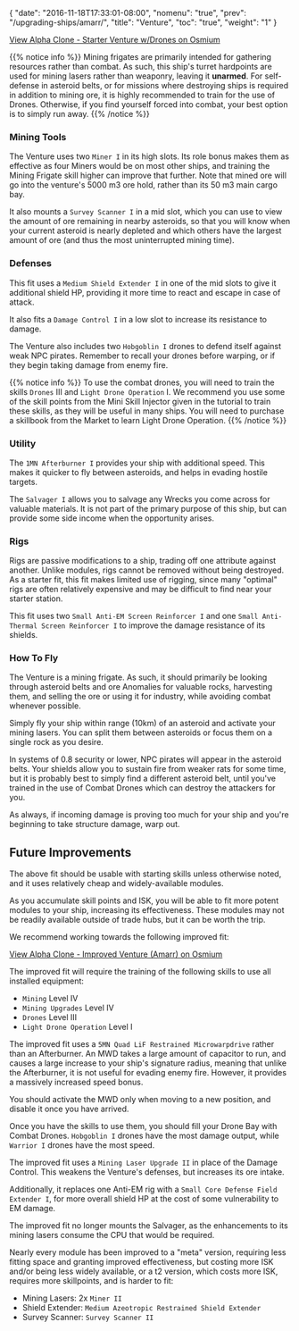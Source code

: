 {
  "date": "2016-11-18T17:33:01-08:00",
  "nomenu": "true",
  "prev": "/upgrading-ships/amarr/",
  "title": "Venture",
  "toc": "true",
  "weight": "1"
}

<object type="image/svg+xml" data="https://o.smium.org/api/convert/119454/svg/119454-alpha-clone---starter-venture-wdrones.svg?privatetoken=8529239342533574656"><a href="https://o.smium.org/loadout/private/119454/8529239342533574656">View Alpha Clone - Starter Venture w/Drones on Osmium</a></object>

{{% notice info %}}
Mining frigates are primarily intended for gathering resources rather than combat.
As such, this ship's turret hardpoints are used for mining lasers rather than weaponry,
leaving it **unarmed**.
For self-defense in asteroid belts, 
or for missions where destroying ships is required in addition to mining ore,
it is highly recommended to train for the use of Drones.
Otherwise, if you find yourself forced into combat, your best option is to simply run away.
{{% /notice %}}

### Mining Tools

The Venture uses two `Miner I` in its high slots.
Its role bonus makes them as effective as four Miners would be on most other ships,
and training the Mining Frigate skill higher can improve that further.  Note that mined ore
will go into the venture's 5000 m3 ore hold, rather than its 50 m3 main cargo bay.

It also mounts a `Survey Scanner I` in a mid slot,
which you can use to view the amount of ore remaining in nearby asteroids,
so that you will know when your current asteroid is nearly depleted
and which others have the largest amount of ore (and thus the most uninterrupted mining time).

### Defenses

This fit uses a `Medium Shield Extender I` in one of the mid slots to give it additional shield HP,
providing it more time to react and escape in case of attack.

It also fits a `Damage Control I` in a low slot to increase its resistance to damage.

The Venture also includes two `Hobgoblin I` drones to defend itself against weak NPC pirates.
Remember to recall your drones before warping, or if they begin taking damage from enemy fire.

{{% notice info %}}
To use the combat drones, you will need to train the skills `Drones` III and `Light Drone Operation` I.
We recommend you use some of the skill points from the Mini Skill Injector
given in the tutorial to train these skills, as they will be useful in many ships.
You will need to purchase a skillbook from the Market to learn Light Drone Operation.
{{% /notice %}}

### Utility

The `1MN Afterburner I` provides your ship with additional speed. This makes it quicker to
fly between asteroids, and helps in evading hostile targets.

The `Salvager I` allows you to salvage any Wrecks you come across for valuable materials.
It is not part of the primary purpose of this ship, but can provide some side income
when the opportunity arises.

### Rigs

Rigs are passive modifications to a ship, trading off one attribute against another.
Unlike modules, rigs cannot be removed without being destroyed. 
As a starter fit, this fit makes limited use of rigging, since many "optimal" rigs
are often relatively expensive and may be difficult to find near your starter station.

This fit uses two `Small Anti-EM Screen Reinforcer I` and one `Small Anti-Thermal Screen Reinforcer I`
to improve the damage resistance of its shields.

### How To Fly

The Venture is a mining frigate.  As such, it should primarily be looking
through asteroid belts and ore Anomalies for valuable rocks, harvesting them,
and selling the ore or using it for industry, while avoiding combat whenever possible.

Simply fly your ship within range (10km) of an asteroid and activate your mining lasers.
You can split them between asteroids or focus them on a single rock as you desire.

In systems of 0.8 security or lower, NPC pirates will appear in the asteroid belts.
Your shields allow you to sustain fire from weaker rats for some time, but it is probably
best to simply find a different asteroid belt, until you've trained in the use of Combat Drones
which can destroy the attackers for you.

As always, if incoming damage is proving too much for your ship
and you're beginning to take structure damage, warp out.

## Future Improvements

The above fit should be usable with starting skills unless otherwise noted,
and it uses relatively cheap and widely-available modules.  

As you accumulate skill points and ISK, you will be able to fit more potent
modules to your ship, increasing its effectiveness.  These modules may not be
readily available outside of trade hubs, but it can be worth the trip.

We recommend working towards the following improved fit:

<object type="image/svg+xml" data="https://o.smium.org/api/convert/118466/svg/118466-alpha-clone---improved-venture-amarr.svg?privatetoken=8505444180036681728"><a href="https://o.smium.org/loadout/private/118466/8505444180036681728">View Alpha Clone - Improved Venture (Amarr) on Osmium</a></object>

The improved fit will require the training of the following skills to use all installed equipment:

* `Mining` Level IV
* `Mining Upgrades` Level IV
* `Drones` Level III
* `Light Drone Operation` Level I

The improved fit uses a `5MN Quad LiF Restrained Microwarpdrive` rather than an Afterburner.
An MWD takes a large amount of capacitor to run, 
and causes a large increase to your ship's signature radius,
meaning that unlike the Afterburner, it is not useful for evading enemy fire.
However, it provides a massively increased speed bonus.

You should activate the MWD only when moving to a new position,
and disable it once you have arrived.

Once you have the skills to use them, you should fill your Drone Bay with Combat Drones.
`Hobgoblin I` drones have the most damage output, while `Warrior I` drones have the most speed.

The improved fit uses a `Mining Laser Upgrade II` in place of the Damage Control.
This weakens the Venture's defenses, but increases its ore intake.

Additionally, it replaces one Anti-EM rig with a `Small Core Defense Field Extender I`,
for more overall shield HP at the cost of some vulnerability to EM damage.

The improved fit no longer mounts the Salvager, as the enhancements to its mining
lasers consume the CPU that would be required.

Nearly every module has been improved to a "meta" version, requiring less fitting space
and granting improved effectiveness, but costing more ISK and/or being less widely available,
or a t2 version, which costs more ISK, requires more skillpoints, and is harder to fit:

 * Mining Lasers: 2x `Miner II`
 * Shield Extender: `Medium Azeotropic Restrained Shield Extender`
 * Survey Scanner: `Survey Scanner II`